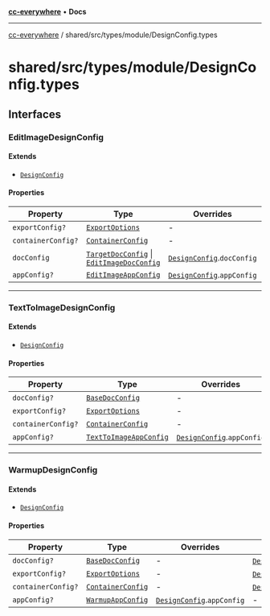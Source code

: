 [**cc-everywhere**](../../../../index.md) • **Docs**

***

[cc-everywhere](../../../../index.md) / shared/src/types/module/DesignConfig.types

# shared/src/types/module/DesignConfig.types

## Interfaces

### EditImageDesignConfig

#### Extends

- [`DesignConfig`](../DesignConfig.md#designconfig)

#### Properties

| Property | Type | Overrides | Inherited from |
| ------ | ------ | ------ | ------ |
| `exportConfig?` | [`ExportOptions`](../ExportConfig.md#exportoptions) | - | [`DesignConfig`](../DesignConfig.md#designconfig).`exportConfig` |
| `containerConfig?` | [`ContainerConfig`](../ContainerConfig.md#containerconfig) | - | [`DesignConfig`](../DesignConfig.md#designconfig).`containerConfig` |
| `docConfig` | [`TargetDocConfig`](../DesignConfig.md#targetdocconfig) \| [`EditImageDocConfig`](DocConfig.md#editimagedocconfig) | [`DesignConfig`](../DesignConfig.md#designconfig).`docConfig` | - |
| `appConfig?` | [`EditImageAppConfig`](AppConfig.md#editimageappconfig) | [`DesignConfig`](../DesignConfig.md#designconfig).`appConfig` | - |

***

### TextToImageDesignConfig

#### Extends

- [`DesignConfig`](../DesignConfig.md#designconfig)

#### Properties

| Property | Type | Overrides | Inherited from |
| ------ | ------ | ------ | ------ |
| `docConfig?` | [`BaseDocConfig`](../DesignConfig.md#basedocconfig) | - | [`DesignConfig`](../DesignConfig.md#designconfig).`docConfig` |
| `exportConfig?` | [`ExportOptions`](../ExportConfig.md#exportoptions) | - | [`DesignConfig`](../DesignConfig.md#designconfig).`exportConfig` |
| `containerConfig?` | [`ContainerConfig`](../ContainerConfig.md#containerconfig) | - | [`DesignConfig`](../DesignConfig.md#designconfig).`containerConfig` |
| `appConfig?` | [`TextToImageAppConfig`](AppConfig.md#texttoimageappconfig) | [`DesignConfig`](../DesignConfig.md#designconfig).`appConfig` | - |

***

### WarmupDesignConfig

#### Extends

- [`DesignConfig`](../DesignConfig.md#designconfig)

#### Properties

| Property | Type | Overrides | Inherited from |
| ------ | ------ | ------ | ------ |
| `docConfig?` | [`BaseDocConfig`](../DesignConfig.md#basedocconfig) | - | [`DesignConfig`](../DesignConfig.md#designconfig).`docConfig` |
| `exportConfig?` | [`ExportOptions`](../ExportConfig.md#exportoptions) | - | [`DesignConfig`](../DesignConfig.md#designconfig).`exportConfig` |
| `containerConfig?` | [`ContainerConfig`](../ContainerConfig.md#containerconfig) | - | [`DesignConfig`](../DesignConfig.md#designconfig).`containerConfig` |
| `appConfig?` | [`WarmupAppConfig`](AppConfig.md#warmupappconfig) | [`DesignConfig`](../DesignConfig.md#designconfig).`appConfig` | - |
